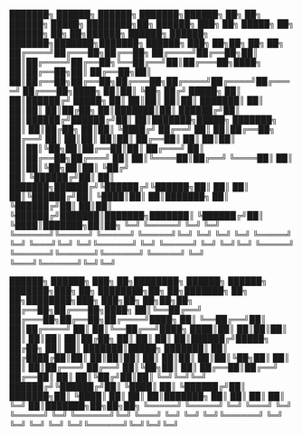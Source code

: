 
███████╗ ██████╗ ██████╗     ███████╗██████╗ ██╗   ██╗ ██████╗ █████╗ ████████╗██╗ ██████╗ ███╗   ██╗ █████╗ ██╗         ██████╗ ██╗   ██╗██████╗ ██████╗  ██████╗ ███████╗███████╗███████╗     ██████╗ ███╗   ██╗██╗  ██╗   ██╗
██╔════╝██╔═══██╗██╔══██╗    ██╔════╝██╔══██╗██║   ██║██╔════╝██╔══██╗╚══██╔══╝██║██╔═══██╗████╗  ██║██╔══██╗██║         ██╔══██╗██║   ██║██╔══██╗██╔══██╗██╔═══██╗██╔════╝██╔════╝██╔════╝    ██╔═══██╗████╗  ██║██║  ╚██╗ ██╔╝
█████╗  ██║   ██║██████╔╝    █████╗  ██║  ██║██║   ██║██║     ███████║   ██║   ██║██║   ██║██╔██╗ ██║███████║██║         ██████╔╝██║   ██║██████╔╝██████╔╝██║   ██║███████╗█████╗  ███████╗    ██║   ██║██╔██╗ ██║██║   ╚████╔╝ 
██╔══╝  ██║   ██║██╔══██╗    ██╔══╝  ██║  ██║██║   ██║██║     ██╔══██║   ██║   ██║██║   ██║██║╚██╗██║██╔══██║██║         ██╔═══╝ ██║   ██║██╔══██╗██╔═══╝ ██║   ██║╚════██║██╔══╝  ╚════██║    ██║   ██║██║╚██╗██║██║    ╚██╔╝  
██║     ╚██████╔╝██║  ██║    ███████╗██████╔╝╚██████╔╝╚██████╗██║  ██║   ██║   ██║╚██████╔╝██║ ╚████║██║  ██║███████╗    ██║     ╚██████╔╝██║  ██║██║     ╚██████╔╝███████║███████╗███████║    ╚██████╔╝██║ ╚████║███████╗██║██╗
╚═╝      ╚═════╝ ╚═╝  ╚═╝    ╚══════╝╚═════╝  ╚═════╝  ╚═════╝╚═╝  ╚═╝   ╚═╝   ╚═╝ ╚═════╝ ╚═╝  ╚═══╝╚═╝  ╚═╝╚══════╝    ╚═╝      ╚═════╝ ╚═╝  ╚═╝╚═╝      ╚═════╝ ╚══════╝╚══════╝╚══════╝     ╚═════╝ ╚═╝  ╚═══╝╚══════╝╚═╝╚═╝
                                                                                                                                                                                                                                


██████╗  ██████╗ ███╗   ██╗████████╗     ██████╗ ██████╗ ███████╗███╗   ██╗    ████████╗██╗  ██╗███████╗    ██╗  ██╗████████╗███╗   ███╗██╗     ██╗██╗██╗
██╔══██╗██╔═══██╗████╗  ██║╚══██╔══╝    ██╔═══██╗██╔══██╗██╔════╝████╗  ██║    ╚══██╔══╝██║  ██║██╔════╝    ██║  ██║╚══██╔══╝████╗ ████║██║     ██║██║██║
██║  ██║██║   ██║██╔██╗ ██║   ██║       ██║   ██║██████╔╝█████╗  ██╔██╗ ██║       ██║   ███████║█████╗      ███████║   ██║   ██╔████╔██║██║     ██║██║██║
██║  ██║██║   ██║██║╚██╗██║   ██║       ██║   ██║██╔═══╝ ██╔══╝  ██║╚██╗██║       ██║   ██╔══██║██╔══╝      ██╔══██║   ██║   ██║╚██╔╝██║██║     ╚═╝╚═╝╚═╝
██████╔╝╚██████╔╝██║ ╚████║   ██║       ╚██████╔╝██║     ███████╗██║ ╚████║       ██║   ██║  ██║███████╗    ██║  ██║   ██║   ██║ ╚═╝ ██║███████╗██╗██╗██╗
╚═════╝  ╚═════╝ ╚═╝  ╚═══╝   ╚═╝        ╚═════╝ ╚═╝     ╚══════╝╚═╝  ╚═══╝       ╚═╝   ╚═╝  ╚═╝╚══════╝    ╚═╝  ╚═╝   ╚═╝   ╚═╝     ╚═╝╚══════╝╚═╝╚═╝╚═╝
                                                                                                                                                         
